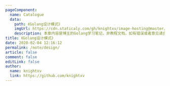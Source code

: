 ```yaml
---
pageComponent:
  name: Catalogue
  data:
    path: 《Golang设计模式》
    imgUrl: https://cdn.staticaly.com/gh/knightxv/image-hosting@master/20230116/u=1615111438,436253708&fm=253&fmt=auto&app=138&f=JPEG.69ckb9q5pv40.webp
    description: 本章内容是博主的Golang学习笔记，非教程文档，如有错误或者意见请合理交流。
title: 《Golang设计模式》
date: 2020-02-04 12:16:12
permalink: /note/design/
article: false
comment: false
editLink: false
author:
  name: knightxv
  link: https://github.com/knightxv
---
```

